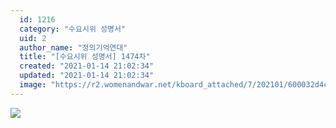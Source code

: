 ```yaml
---
  id: 1216
  category: "수요시위 성명서"
  uid: 2
  author_name: "정의기억연대"
  title: "[수요시위 성명서] 1474차"
  created: "2021-01-14 21:02:34"
  updated: "2021-01-14 21:02:34"
  image: "https://r2.womenandwar.net/kboard_attached/7/202101/600032d4c545e1766416.jpg"
---
```

![](https://r2.womenandwar.net/kboard_attached/7/202101/600032d4c545e1766416.jpg)